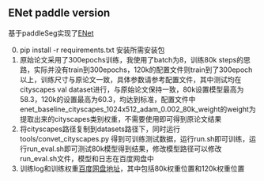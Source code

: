 ## ENet paddle version
基于paddleSeg实现了[ENet](https://arxiv.org/abs/1606.02147)

0. pip install -r requirements.txt 安装所需安装包
1. 原始论文采用了300epochs训练，我使用了batch为8，训练80k steps的思路，实际并没有train到300epochs，120k的配置文件则train到了300epoch以上，训练尺寸与原论文一致，具体参数请参考配置文件，其中测试均在cityscapes val dataset进行，与原始论文保持一致，80k设置模型最高为58.3，120k的设置最高为60.3，均达到标准，配置文件中enet_baseline_cityscapes_1024x512_adam_0.002_80k_weight的weight为提取出来的cityscapes类别权重，不需要使用即可得到原论文结果
2. 将cityscapes路径复制到datasets路径下，同时运行tools/convet_cityscapes.py 得到可训练测试数据，运行run.sh即可训练，运行run_eval.sh即可测试80k模型得到结果，修改模型路径可以修改run_eval.sh文件，模型和日志在百度网盘中
3. 训练log和训练权重[百度网盘地址](https://pan.baidu.com/s/1WNNSO47Syqd-4NHFAB0lyA)，其中包括80k权重位置和120k权重位置
